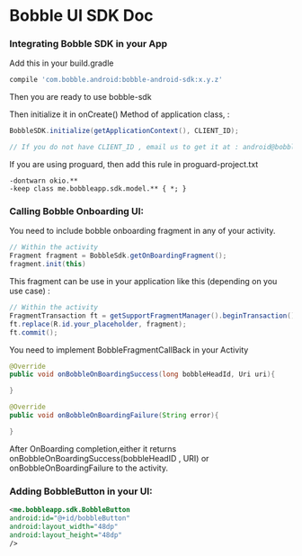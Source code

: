# Bobble UI SDK Doc

### Integrating Bobble SDK in your App

Add this in your build.gradle
```groovy
compile 'com.bobble.android:bobble-android-sdk:x.y.z'
```

Then you are ready to use bobble-sdk

Then initialize it in onCreate() Method of application class, :
```java
BobbleSDK.initialize(getApplicationContext(), CLIENT_ID);

// If you do not have CLIENT_ID , email us to get it at : android@bobbleapp.me
```

If you are using proguard, then add this rule in proguard-project.txt
```
-dontwarn okio.**
-keep class me.bobbleapp.sdk.model.** { *; }
```

### Calling Bobble Onboarding UI:

You need to include bobble onboarding fragment in any of your activity.
```java
// Within the activity
Fragment fragment = BobbleSdk.getOnBoardingFragment();
fragment.init(this)
```

This fragment can be use in your application like this (depending on you use case) :
```java
// Within the activity
FragmentTransaction ft = getSupportFragmentManager().beginTransaction();
ft.replace(R.id.your_placeholder, fragment);
ft.commit();
```

You need to implement BobbleFragmentCallBack in your Activity 
```java
@Override
public void onBobbleOnBoardingSuccess(long bobbleHeadId, Uri uri){

}

@Override
public void onBobbleOnBoardingFailure(String error){

}
```

After OnBoarding completion,either it returns onBobbleOnBoardingSuccess(bobbleHeadID , URI) or onBobbleOnBoardingFailure to the activity.

### Adding BobbleButton in your UI:
```xml
<me.bobbleapp.sdk.BobbleButton
android:id="@+id/bobbleButton"
android:layout_width="48dp"
android:layout_height="48dp"
/>
```          





